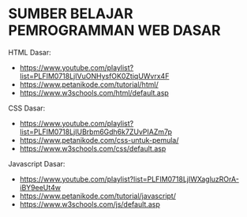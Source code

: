 # SUMBER BELAJAR PEMROGRAMMAN WEB DASAR

HTML Dasar:
  - https://www.youtube.com/playlist?list=PLFIM0718LjIVuONHysfOK0ZtiqUWvrx4F
  - https://www.petanikode.com/tutorial/html/
  - https://www.w3schools.com/html/default.asp

CSS Dasar:
  - https://www.youtube.com/playlist?list=PLFIM0718LjIUBrbm6Gdh6k7ZUvPIAZm7p
  - https://www.petanikode.com/css-untuk-pemula/
  - https://www.w3schools.com/css/default.asp

Javascript Dasar:
  - https://www.youtube.com/playlist?list=PLFIM0718LjIWXagluzROrA-iBY9eeUt4w
  - https://www.petanikode.com/tutorial/javascript/
  - https://www.w3schools.com/js/default.asp
